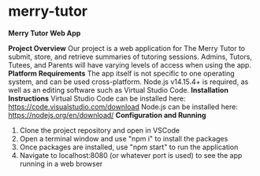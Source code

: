 # merry-tutor
**Merry Tutor Web App** 

**Project Overview**
Our project is a web application for The Merry Tutor to submit, store, and retrieve summaries of tutoring sessions.
Admins, Tutors, Tutees, and Parents will have varying levels of access when using the app. 
**Platform Requirements**
The app itself is not specific to one operating system, and can be used cross-platform. Node.js v14.15.4+ is required, as well as
an editing software such as Virtual Studio Code.
**Installation Instructions**
Virtual Studio Code can be installed here: https://code.visualstudio.com/download
Node.js can be installed here: https://nodejs.org/en/download/
**Configuration and Running**
1. Clone the project repository and open in VSCode
2. Open a terminal window and use "npm i" to install the packages
3. Once packages are installed, use "npm start" to run the application
4. Navigate to localhost:8080 (or whatever port is used) to see the app running in a web browser
